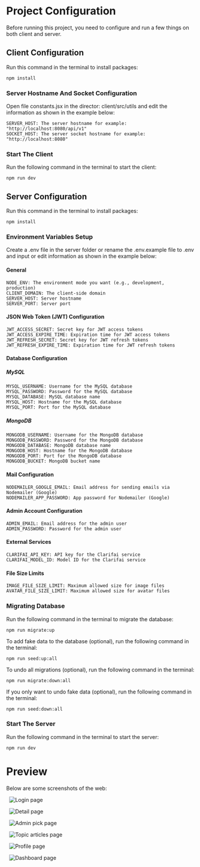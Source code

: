 # Project Configuration

Before running this project, you need to configure and run a few things on both client and server.

## Client Configuration

Run this command in the terminal to install packages:
```
npm install
```

### Server Hostname And Socket Configuration

Open file constants.jsx in the director: client/src/utils and edit the information as shown in the example below:

```
SERVER_HOST: The server hostname for example: "http://localhost:8080/api/v1"
SOCKET_HOST: The server socket hostname for example: "http://localhost:8080"
```

### Start The Client

Run the following command in the terminal to start the client:
```
npm run dev
```


## Server Configuration

Run this command in the terminal to install packages:
```
npm install
```

### Environment Variables Setup

Create a .env file in the server folder or rename the .env.example file to .env and input or edit information as shown in the example below:

#### General
```
NODE_ENV: The environment mode you want (e.g., development, production)
CLIENT_DOMAIN: The client-side domain
SERVER_HOST: Server hostname
SERVER_PORT: Server port
```

#### JSON Web Token (JWT) Configuration
```
JWT_ACCESS_SECRET: Secret key for JWT access tokens
JWT_ACCESS_EXPIRE_TIME: Expiration time for JWT access tokens
JWT_REFRESH_SECRET: Secret key for JWT refresh tokens
JWT_REFRESH_EXPIRE_TIME: Expiration time for JWT refresh tokens
```

#### Database Configuration

##### MySQL
```
MYSQL_USERNAME: Username for the MySQL database
MYSQL_PASSWORD: Password for the MySQL database
MYSQL_DATABASE: MySQL database name
MYSQL_HOST: Hostname for the MySQL database
MYSQL_PORT: Port for the MySQL database
```
##### MongoDB
```
MONGODB_USERNAME: Username for the MongoDB database
MONGODB_PASSWORD: Password for the MongoDB database
MONGODB_DATABASE: MongoDB database name
MONGODB_HOST: Hostname for the MongoDB database
MONGODB_PORT: Port for the MongoDB database
MONGODB_BUCKET: MongoDB bucket name
```

#### Mail Configuration
```
NODEMAILER_GOOGLE_EMAIL: Email address for sending emails via Nodemailer (Google)
NODEMAILER_APP_PASSWORD: App password for Nodemailer (Google)
```

#### Admin Account Configuration
```
ADMIN_EMAIL: Email address for the admin user
ADMIN_PASSWORD: Password for the admin user
```

#### External Services
```
CLARIFAI_API_KEY: API key for the Clarifai service
CLARIFAI_MODEL_ID: Model ID for the Clarifai service
```
#### File Size Limits
```
IMAGE_FILE_SIZE_LIMIT: Maximum allowed size for image files
AVATAR_FILE_SIZE_LIMIT: Maximum allowed size for avatar files
```

### Migrating Database

Run the following command in the terminal to migrate the database:
```
npm run migrate:up
```
To add fake data to the database (optional), run the following command in the terminal:
```
npm run seed:up:all
```
To undo all migrations (optional), run the following command in the terminal:
```
npm run migrate:down:all
```
If you only want to undo fake data (optional), run the following command in the terminal:
```
npm run seed:down:all
```
### Start The Server

Run the following command in the terminal to start the server:
```
npm run dev
```

# Preview

Below are some screenshots of the web:

&nbsp; 
![Login page](https://drive.google.com/uc?export=view&id=1SNWqOYz2JQLXLIOHsBstjblHScBhcYxn "Home page") 
&nbsp;

&nbsp;
![Detail page](https://drive.google.com/uc?export=view&id=1pvTc3MQPx9vqFxwQmCRaed7-38zjhweR "Detail page") 
&nbsp;

&nbsp;
![Admin pick page](https://drive.google.com/uc?export=view&id=1kgXDtVW1tfmsFNMA0H0Mpy1nzrR-_DYU "Admin pick page")
&nbsp;

&nbsp;
![Topic articles page](https://drive.google.com/uc?export=view&id=18RPXK3YemuL6-N3kKxcFbVj48GusWOeN "Topic articles page")
&nbsp;

&nbsp;
![Profile page](https://drive.google.com/uc?export=view&id=18RL0_8n9ebE41K1J7qpM9d0dt9HAbjIp "Profile page")
&nbsp;

&nbsp;
![Dashboard page](https://drive.google.com/uc?export=view&id=1NPaslS62dJOvJpKbqB1eCcLzGdyh06Tz "Dashboard page")
&nbsp;
